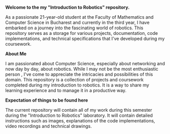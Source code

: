 **Welcome to the my "Introduction to Robotics" repository.**

As a passionate 21-year-old student at the Faculty of Mathematics and Computer Science in Bucharest and currently in the third year, I have embarked on a journey into the fascinating world of robotics. This repository serves as a storage for various projects, documentation, code implementations, and technical specifications that I've developed during my coursework.

**About Me**

I am passionated about Computer Science, especially about networking and now day by day, about robotics.  While I may not be the most enthusiastic person , I've come to appreciate the intricacies and possibilities of this domain.
This repository is a collection of projects and coursework completed during my introduction to robotics. It is a way to share my learning experience and to manage it in a productive way.


**Expectation of things to be found here**

The current repository will contain all of my work during this semester during the "Introduction to Robotics" laboratory. It will contain detailed instructions such as images, explanations of the code implementations, video recordings and technical drawings.
